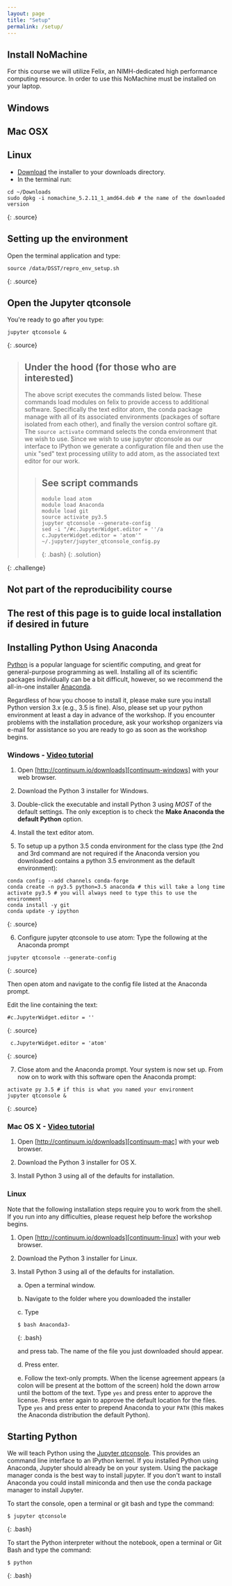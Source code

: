 ```yaml
---
layout: page
title: "Setup"
permalink: /setup/
---
```


## Install NoMachine
For this course we will utilize Felix, an NIMH-dedicated high performance
computing resource. In order to use this NoMachine must be installed on your
laptop.

## Windows

## Mac OSX

## Linux
- [Download](https://www.nomachine.com/download/download&id=3) the installer to
your downloads directory.
- In the terminal run:

~~~
cd ~/Downloads
sudo dpkg -i nomachine_5.2.11_1_amd64.deb # the name of the downloaded version
~~~
{: .source}

## Setting up the environment

Open the terminal application and type:
~~~
source /data/DSST/repro_env_setup.sh
~~~
{: .source}

## Open the Jupyter qtconsole

You're ready to go after you type:

~~~
jupyter qtconsole &
~~~
{: .source}




> ## Under the hood (for those who are interested)
>
> The above script executes the commands listed below. These commands load
> modules on felix to provide access to additional software. Specifically the text
> editor atom, the conda package manage with all of its associated environments 
> (packages of softare isolated from each other), and finally the version control
> softare git. The `source activate` command selects the conda environment that we
> wish to use. Since we wish to use jupyter qtconsole as our interface to IPython
> we generate a configuration file and then use the unix "sed" text processing
> utility to add atom, as the associated text editor for our work.
> 
> 
> 
>
>> ## See script commands
>>  ~~~
>> module load atom
>> module load Anaconda
>> module load git
>> source activate py3.5
>> jupyter qtconsole --generate-config
>> sed -i "/#c.JupyterWidget.editor = ''/a c.JupyterWidget.editor = 'atom'" ~/.jupyter/jupyter_qtconsole_config.py
>> ~~~
>> {: .bash}
>{: .solution}
>
{: .challenge}


## Not part of the reproducibility course
##  The rest of this page is to guide local installation if desired in future


## Installing Python Using Anaconda
[Python][python] is a popular language for scientific computing, and great for
general-purpose programming as well. Installing all of its scientific packages
individually can be a bit difficult, however, so we recommend the all-in-one
installer [Anaconda][anaconda].

Regardless of how you choose to install it, please make sure you install Python
version 3.x (e.g., 3.5 is fine). Also, please set up your python environment at 
least a day in advance of the workshop.  If you encounter problems with the 
installation procedure, ask your workshop organizers via e-mail for assistance so
you are ready to go as soon as the workshop begins.

### Windows - [Video tutorial][video-windows]

1. Open [http://continuum.io/downloads][continuum-windows]
   with your web browser.

2. Download the Python 3 installer for Windows.

3. Double-click the executable and install Python 3 using _MOST_ of the
   default settings. The only exception is to check the 
   **Make Anaconda the default Python** option.

4. Install the text editor atom.

5. To setup up a python 3.5 conda environment for the class type (the 2nd and
3rd command are not required if the Anaconda version you downloaded contains a
 python 3.5 environment as the default environment):
~~~
conda config --add channels conda-forge
conda create -n py3.5 python=3.5 anaconda # this will take a long time
activate py3.5 # you will always need to type this to use the environment
conda install -y git 
conda update -y ipython
~~~
{: .source}

6. Configure jupyter qtconsole to use atom:
Type the following at the Anaconda prompt

~~~
jupyter qtconsole --generate-config
~~~
{: .source}

Then open atom and navigate to the config file listed at the Anaconda prompt.

Edit the line containing the text:
~~~
#c.JupyterWidget.editor = ''
~~~
{: .source}
~~~
 c.JupyterWidget.editor = 'atom'
~~~
{: .source}

7. Close atom and the Anaconda prompt. Your system is now set up. From now on to
work with this software open the Anaconda prompt:

~~~
activate py 3.5 # if this is what you named your environment
jupyter qtconsole &
~~~
{: .source}




### Mac OS X - [Video tutorial][video-mac]

1. Open [http://continuum.io/downloads][continuum-mac]
   with your web browser.

2. Download the Python 3 installer for OS X.

3. Install Python 3 using all of the defaults for installation.

### Linux

Note that the following installation steps require you to work from the shell. 
If you run into any difficulties, please request help before the workshop begins.

1.  Open [http://continuum.io/downloads][continuum-linux] with your web browser.

2.  Download the Python 3 installer for Linux.

3.  Install Python 3 using all of the defaults for installation.

    a.  Open a terminal window.

    b.  Navigate to the folder where you downloaded the installer

    c.  Type

    ~~~
    $ bash Anaconda3-
    ~~~
    {: .bash}

    and press tab.  The name of the file you just downloaded should appear.

    d.  Press enter.

    e.  Follow the text-only prompts.  When the license agreement appears (a colon
        will be present at the bottom of the screen) hold the down arrow until the 
        bottom of the text. Type `yes` and press enter to approve the license. Press 
        enter again to approve the default location for the files. Type `yes` and 
        press enter to prepend Anaconda to your `PATH` (this makes the Anaconda 
        distribution the default Python).


## Starting Python

We will teach Python using the [Jupyter qtconsole][jupyter]. This provides an
 command line interface to an IPython kernel. If you installed Python using
 Anaconda, Jupyter should already be on your system. Using the package manager
 conda is the best way to install jupyter. If you don't want to install Anaconda
 you could install miniconda and then use the conda package manager to install
 Jupyter.

To start the console, open a terminal or git bash and type the command:

~~~
$ jupyter qtconsole
~~~
{: .bash}

To start the Python interpreter without the notebook, open a terminal 
or Git Bash and type the command:

~~~
$ python
~~~
{: .bash}

[anaconda]: https://www.continuum.io/anaconda
[continuum-mac]: http://continuum.io/downloads#_macosx
[continuum-linux]: http://continuum.io/downloads#_unix
[continuum-windows]: http://continuum.io/downloads#_windows
[gapminder]: http://gapminder.org
[jupyter]: http://jupyter.org/
[jupyter-install]: http://jupyter.readthedocs.io/en/latest/install.html#optional-for-experienced-python-developers-installing-jupyter-with-pip
[python]: https://python.org
[video-mac]: https://www.youtube.com/watch?v=TcSAln46u9U
[video-windows]: https://www.youtube.com/watch?v=xxQ0mzZ8UvA
